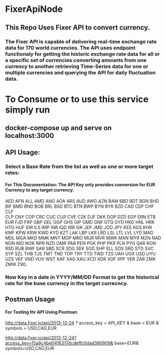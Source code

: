 # FixerApiNode

## This Repo Uses Fixer API to convert currency.


### The Fixer API is capable of delivering real-time exchange rate data for 170 world currencies. The API uses endpoint functionaly for getting the historic exchange rate data for all or a specific set of currencies converting amounts from one currency to another retrieving Time-Series data for one or multiple currencies and querying the API for daily fluctuation data.

# To Consume or to use this service simply run

## docker-compose up and serve on localhost:3000

## API Usage:

### Select a Base Rate from the list as well as one or more target rates:

#### For This Documentation: The API Key only provides conversion for EUR Currency to any target currency.

AED
AFN
ALL
AMD
ANG
AOA
ARS
AUD
AWG
AZN
BAM
BBD
BDT
BGN
BHD
BIF
BMD
BND
BOB
BRL
BSD
BTC
BTN
BWP
BYN
BYR
BZD
CAD
CDF
CHF
CLF  
CLP
CNY
COP
CRC
CUC
CUP
CVE
CZK
DJF
DKK
DOP
DZD
EGP
ERN
ETB
EUR
FJD
FKP
GBP
GEL
GGP
GHS
GIP
GMD
GNF
GTQ
GYD
HKD
HNL
HRK
HTG
HUF
IDR
ILS
IMP
INR
IQD
IRR
ISK
JEP
JMD
JOD
JPY
KES
KGS
KHR
KMF
KPW
KRW
KWD
KYD
KZT
LAK
LBP
LKR
LRD
LSL
LTL
LVL
LYD
MAD
MDL
MGA
MKD
MMK
MNT
MOP
MRO
MUR
MVR
MWK
MXN
MYR
MZN
NAD
NGN
NIO
NOK
NPR
NZD
OMR
PAB
PEN
PGK
PHP
PKR
PLN
PYG
QAR
RON
RSD
RUB
RWF
SAR
SBD
SCR
SDG
SEK
SGD
SHP
SLL
SOS
SRD
STD
SVC
SYP
SZL
THB
TJS
TMT
TND
TOP
TRY
TTD
TWD
TZS
UAH
UGX
USD
UYU
UZS
VEF
VND
VUV
WST
XAF
XAG
XAU
XCD
XDR
XOF
XPF
YER
ZAR
ZMK
ZMW
ZWL

### Now Key in a date in YYYY/MM/DD Format to get the historical rate for the base currency in the target currecncy.

## Postman Usage

#### For Testing thr API Using Postman
http://data.fixer.io/api/2013-12-24
? access_key = API_KEY
& base = EUR
& symbols = USD,CAD,EUR


http://data.fixer.io/api/2013-12-24?access_key=f5a9c4be0416317dcdeffc0dad390909& base=EUR& symbols=USD,CAD,EUR